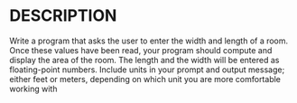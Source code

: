 # DESCRIPTION
Write a program that asks the user to enter the width and length of a room. Once
these values have been read, your program should compute and display the area of
the room. The length and the width will be entered as floating-point numbers. Include
units in your prompt and output message; either feet or meters, depending on which
unit you are more comfortable working with